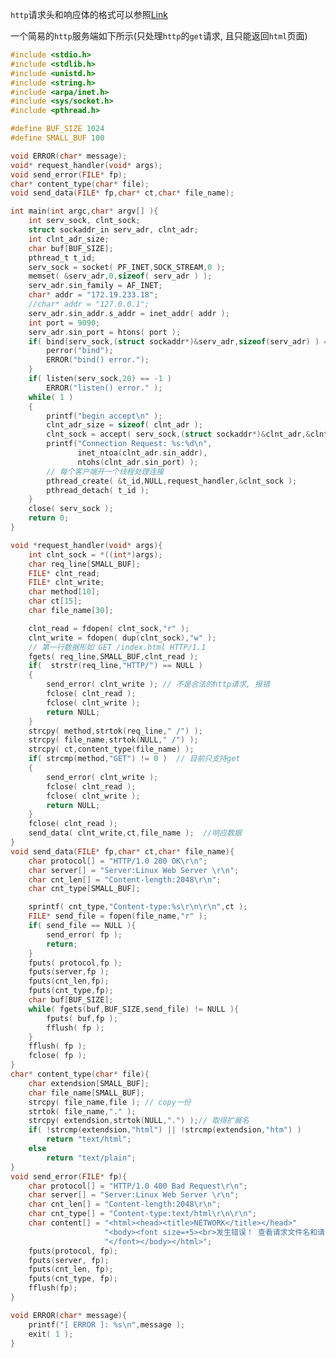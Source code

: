 ```http```请求头和响应体的格式可以参照[Link](https://blog.csdn.net/Louie_0/article/details/122781892)


一个简易的```http```服务端如下所示(只处理```http```的```get```请求, 且只能返回```html```页面)

```c
#include <stdio.h>
#include <stdlib.h>
#include <unistd.h>
#include <string.h>
#include <arpa/inet.h>
#include <sys/socket.h>
#include <pthread.h>

#define BUF_SIZE 1024
#define SMALL_BUF 100

void ERROR(char* message);
void* request_handler(void* args);
void send_error(FILE* fp);
char* content_type(char* file);
void send_data(FILE* fp,char* ct,char* file_name);

int main(int argc,char* argv[] ){
    int serv_sock, clnt_sock;
    struct sockaddr_in serv_adr, clnt_adr;
    int clnt_adr_size;
    char buf[BUF_SIZE];
    pthread_t t_id;
    serv_sock = socket( PF_INET,SOCK_STREAM,0 );
    memset( &serv_adr,0,sizeof( serv_adr ) );
    serv_adr.sin_family = AF_INET;
    char* addr = "172.19.233.18";
    //char* addr = "127.0.0.1";
    serv_adr.sin_addr.s_addr = inet_addr( addr );
    int port = 9090;
    serv_adr.sin_port = htons( port );
    if( bind(serv_sock,(struct sockaddr*)&serv_adr,sizeof(serv_adr) ) == -1 ) {
        perror("bind");
        ERROR("bind() error.");
    }
    if( listen(serv_sock,20) == -1 )
        ERROR("listen() error." );
    while( 1 )
    {
        printf("begin accept\n" );
        clnt_adr_size = sizeof( clnt_adr );
        clnt_sock = accept( serv_sock,(struct sockaddr*)&clnt_adr,&clnt_adr_size);
        printf("Connection Request: %s:%d\n",
               inet_ntoa(clnt_adr.sin_addr),
               ntohs(clnt_adr.sin_port) );
        // 每个客户端开一个线程处理连接
        pthread_create( &t_id,NULL,request_handler,&clnt_sock );
        pthread_detach( t_id );
    }
    close( serv_sock );
    return 0;
}

void *request_handler(void* args){
    int clnt_sock = *((int*)args);
    char req_line[SMALL_BUF];
    FILE* clnt_read;
    FILE* clnt_write;
    char method[10];
    char ct[15];
    char file_name[30];

    clnt_read = fdopen( clnt_sock,"r" );
    clnt_write = fdopen( dup(clnt_sock),"w" );
    // 第一行数据形如 GET /index.html HTTP/1.1
    fgets( req_line,SMALL_BUF,clnt_read );
    if(  strstr(req_line,"HTTP/") == NULL )
    {
        send_error( clnt_write ); // 不是合法的http请求, 报错
        fclose( clnt_read );
        fclose( clnt_write );
        return NULL;
    }
    strcpy( method,strtok(req_line," /") );
    strcpy( file_name,strtok(NULL," /") );
    strcpy( ct,content_type(file_name) );
    if( strcmp(method,"GET") != 0 )  // 目前只支持get
    {
        send_error( clnt_write );
        fclose( clnt_read );
        fclose( clnt_write );
        return NULL;
    }
    fclose( clnt_read );
    send_data( clnt_write,ct,file_name );  //响应数据
}
void send_data(FILE* fp,char* ct,char* file_name){
    char protocol[] = "HTTP/1.0 200 OK\r\n";
    char server[] = "Server:Linux Web Server \r\n";
    char cnt_len[] = "Content-length:2048\r\n";
    char cnt_type[SMALL_BUF];

    sprintf( cnt_type,"Content-type:%s\r\n\r\n",ct );
    FILE* send_file = fopen(file_name,"r" );
    if( send_file == NULL ){
        send_error( fp );
        return;
    }
    fputs( protocol,fp );
    fputs(server,fp );
    fputs(cnt_len,fp);
    fputs(cnt_type,fp);
    char buf[BUF_SIZE];
    while( fgets(buf,BUF_SIZE,send_file) != NULL ){
        fputs( buf,fp );
        fflush( fp );
    }
    fflush( fp );
    fclose( fp );
}
char* content_type(char* file){
    char extendsion[SMALL_BUF];
    char file_name[SMALL_BUF];
    strcpy( file_name,file ); // copy一份
    strtok( file_name,"." );
    strcpy( extendsion,strtok(NULL,".") );// 取得扩展名
    if( !strcmp(extendsion,"html") || !strcmp(extendsion,"htm") )
        return "text/html";
    else
        return "text/plain";
}
void send_error(FILE* fp){
    char protocol[] = "HTTP/1.0 400 Bad Request\r\n";
    char server[] = "Server:Linux Web Server \r\n";
    char cnt_len[] = "Content-length:2048\r\n";
    char cnt_type[] = "Content-type:text/html\r\n\r\n";
    char content[] = "<html><head><title>NETWORK</title></head>"
                     "<body><font size=+5><br>发生错误！ 查看请求文件名和请求方式!"
                     "</font></body></html>";
    fputs(protocol, fp);
    fputs(server, fp);
    fputs(cnt_len, fp);
    fputs(cnt_type, fp);
    fflush(fp);
}

void ERROR(char* message){
    printf("[ ERROR ]: %s\n",message );
    exit( 1 );
}
```
